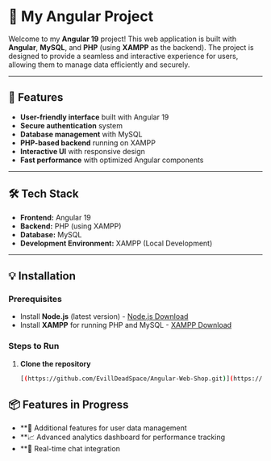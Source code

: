 # 🎉 My Angular Project

Welcome to my **Angular 19** project! This web application is built with **Angular**, **MySQL**, and **PHP** (using **XAMPP** as the backend). The project is designed to provide a seamless and interactive experience for users, allowing them to manage data efficiently and securely.

---

## 🚀 Features

- **User-friendly interface** built with Angular 19
- **Secure authentication** system
- **Database management** with MySQL
- **PHP-based backend** running on XAMPP
- **Interactive UI** with responsive design
- **Fast performance** with optimized Angular components

---

## 🛠️ Tech Stack

- **Frontend:** Angular 19
- **Backend:** PHP (using XAMPP)
- **Database:** MySQL
- **Development Environment:** XAMPP (Local Development)

---

## 💡 Installation

### Prerequisites

- Install **Node.js** (latest version) - [Node.js Download](https://nodejs.org/)
- Install **XAMPP** for running PHP and MySQL - [XAMPP Download](https://www.apachefriends.org/index.html)

### Steps to Run

1. **Clone the repository**
   ```bash
   [(https://github.com/EvillDeadSpace/Angular-Web-Shop.git)](https://github.com/EvillDeadSpace/Angular-Web-Shop.git)]


## 📦 Features in Progress

- **📅 Additional features for user data management
- **📈 Advanced analytics dashboard for performance tracking
- **💬 Real-time chat integration
